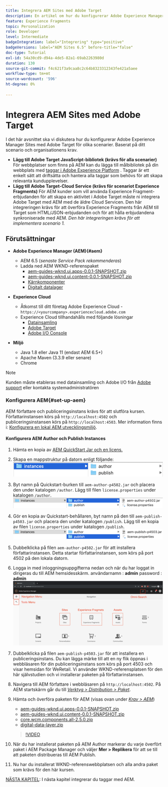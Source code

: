 ```yaml
---
title: Integrera AEM Sites med Adobe Target
description: En artikel om hur du konfigurerar Adobe Experience Manager med Adobe Target för olika scenarier.
feature: Experience Fragments
topic: Personalization
role: Developer
level: Intermediate
badgeIntegration: label="Integrering" type="positive"
badgeVersions: label="AEM Sites 6.5" before-title="false"
doc-type: Tutorial
exl-id: 54a30cd9-d94a-4de5-82a1-69ab2263980d
duration: 130
source-git-commit: f4c621f3a9caa8c2c64b8323312343fe421a5aee
workflow-type: tm+mt
source-wordcount: '596'
ht-degree: 0%

---
```


# Integrera AEM Sites med Adobe Target

I det här avsnittet ska vi diskutera hur du konfigurerar Adobe Experience Manager Sites med Adobe Target för olika scenarier. Baserat på ditt scenario och organisationens krav.

* **Lägg till Adobe Target JavaScript-bibliotek (krävs för alla scenarier)**
För webbplatser som finns på AEM kan du lägga till målbibliotek på din webbplats med [taggar i Adobe Experience Platform](https://experienceleague.adobe.com/docs/experience-platform/tags/home.html) . Taggar är ett enkelt sätt att driftsätta och hantera alla taggar som behövs för att skapa relevanta kundupplevelser.
* **Lägg till Adobe Target-Cloud Service (krävs för scenariot Experience Fragments)**
För AEM kunder som vill använda Experience Fragment-erbjudanden för att skapa en aktivitet i Adobe Target måste ni integrera Adobe Target med AEM med de äldre Cloud Servicen. Den här integreringen krävs för att överföra Experience Fragments från AEM till Target som HTML/JSON-erbjudanden och för att hålla erbjudandena synkroniserade med AEM. *Den här integreringen krävs för att implementera scenario 1.*

## Förutsättningar

* **Adobe Experience Manager (AEM){#aem}**
   * AEM 6.5 (*senaste Service Pack rekommenderas*)
   * Ladda ned AEM WKND-referenspaket
      * [aem-guides-wknd.ui.apps-0.0.1-SNAPSHOT.zip](https://github.com/adobe/aem-guides-wknd/releases/download/archetype-18.1/aem-guides-wknd.ui.apps-0.0.1-SNAPSHOT.zip)
      * [aem-guides-wknd.ui.content-0.0.1-SNAPSHOT.zip](https://github.com/adobe/aem-guides-wknd/releases/download/archetype-18.1/aem-guides-wknd.ui.content-0.0.1-SNAPSHOT.zip)
      * [Kärnkomponenter](https://github.com/adobe/aem-core-wcm-components/releases/download/core.wcm.components.reactor-2.5.0/core.wcm.components.all-2.5.0.zip)
      * [Digitalt datalager](assets/implementation/digital-data-layer.zip)

* **Experience Cloud**
   * Åtkomst till ditt företag Adobe Experience Cloud - `https://<yourcompany>.experiencecloud.adobe.com`
   * Experience Cloud tillhandahålls med följande lösningar
      * [Datainsamling](https://experiencecloud.adobe.com)
      * [Adobe Target](https://experiencecloud.adobe.com)
      * [Adobe I/O Console](https://console.adobe.io)

* **Miljö**
   * Java 1.8 eller Java 11 (endast AEM 6.5+)
   * Apache Maven (3.3.9 eller senare)
   * Chrome

>[!NOTE]
>
> Kunden måste etableras med datainsamling och Adobe I/O från [Adobe support](https://helpx.adobe.com/se/contact/enterprise-support.ec.html) eller kontakta systemadministratören

### Konfigurera AEM{#set-up-aem}

AEM författare och publiceringsinstans krävs för att slutföra kursen. Författarinstansen körs på `http://localhost:4502` och publiceringsinstansen körs på `http://localhost:4503`. Mer information finns i: [Konfigurera en lokal AEM utvecklingsmiljö](https://helpx.adobe.com/experience-manager/kt/platform-repository/using/local-aem-dev-environment-article-setup.html).

#### Konfigurera AEM Author och Publish Instances

1. Hämta en kopia av [AEM QuickStart Jar och en licens.](https://helpx.adobe.com/experience-manager/6-5/sites/deploying/using/deploy.html#GettingtheSoftware)
2. Skapa en mappstruktur på datorn enligt följande:
   ![Mappstruktur](assets/implementation/aem-setup-1.png)
3. Byt namn på Quickstart-burken till `aem-author-p4502.jar` och placera den under katalogen `/author`. Lägg till filen `license.properties` under katalogen `/author`.
   ![AEM författarinstans](assets/implementation/aem-setup-author.png)
4. Gör en kopia av Quickstart-behållaren, byt namn på den till `aem-publish-p4503.jar` och placera den under katalogen `/publish`. Lägg till en kopia av filen `license.properties` under katalogen `/publish`.
   ![AEM Publish-instans](assets/implementation/aem-setup-publish.png)
5. Dubbelklicka på filen `aem-author-p4502.jar` för att installera författarinstansen. Detta startar författarinstansen, som körs på port 4502 på den lokala datorn.
6. Logga in med inloggningsuppgifterna nedan och när du har loggat in dirigeras du till AEM hemsidesskärm.
användarnamn : **admin**
password : **admin**
   ![AEM Publish-instans](assets/implementation/aem-author-home-page.png)
7. Dubbelklicka på filen `aem-publish-p4503.jar` för att installera en publiceringsinstans. Du kan lägga märke till att en ny flik öppnas i webbläsaren för din publiceringsinstans som körs på port 4503 och visar hemsidan för WeRetail. Vi använder WKND-referensplatsen för den här självstudien och vi installerar paketen på författarinstansen.
8. Navigera till AEM författare i webbläsaren på `http://localhost:4502`. På AEM startskärm går du till *[Verktyg > Distribution > Paket](http://localhost:4502/crx/packmgr/index.jsp)*.
9. Hämta och överföra paketen för AEM (visas ovan under *[Krav > AEM](#aem)*)
   * [aem-guides-wknd.ui.apps-0.0.1-SNAPSHOT.zip](https://github.com/adobe/aem-guides-wknd/releases/download/archetype-18.1/aem-guides-wknd.ui.apps-0.0.1-SNAPSHOT.zip)
   * [aem-guides-wknd.ui.content-0.0.1-SNAPSHOT.zip](https://github.com/adobe/aem-guides-wknd/releases/download/archetype-18.1/aem-guides-wknd.ui.content-0.0.1-SNAPSHOT.zip)
   * [core.wcm.components.all-2.5.0.zip](https://github.com/adobe/aem-core-wcm-components/releases/download/core.wcm.components.reactor-2.5.0/core.wcm.components.all-2.5.0.zip)
   * [digital-data-layer.zip](assets/implementation/digital-data-layer.zip)

   >[!VIDEO](https://video.tv.adobe.com/v/28377?quality=12&learn=on)
10. När du har installerat paketen på AEM Author markerar du varje överfört paket i AEM Package Manager och väljer **Mer > Replikera** för att se till att paketen distribueras till AEM Publish.
11. Nu har du installerat WKND-referenswebbplatsen och alla andra paket som krävs för den här kursen.

[NÄSTA KAPITEL](./using-launch-adobe-io.md): I nästa kapitel integrerar du taggar med AEM.
